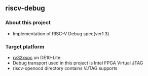 ## riscv-debug

### About this project
- Implementation of RISC-V Debug spec(ver1.3)
### Target platform
- [rv32xsoc](https://github.com/koyamanX/rv32x_dev) on DE10-Lite
- Debug transport used in this project is Intel FPGA Virtual JTAG
- riscv-openocd directory contains VJTAG supports

